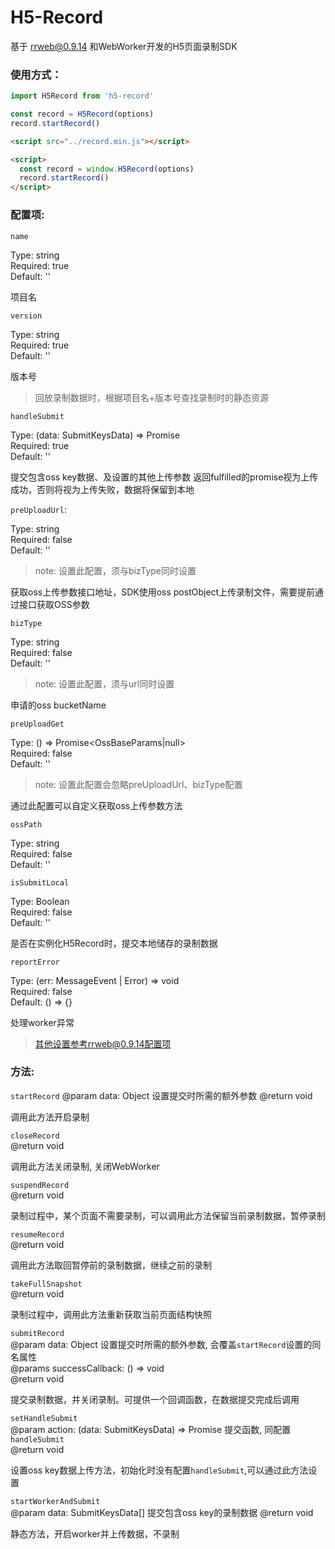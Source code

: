 # H5-Record

基于 [rrweb@0.9.14](https://github.com/rrweb-io/rrweb) 和WebWorker开发的H5页面录制SDK

### 使用方式：

```javascript
import H5Record from 'h5-record'

const record = H5Record(options)
record.startRecord()
```
```html
<script src="../record.min.js"></script>

<script>
  const record = window.H5Record(options)
  record.startRecord()
</script>
```

### 配置项:

`name`

Type: string  
Required: true  
Default: ''

项目名

`version`

Type: string  
Required: true  
Default: ''

版本号

> 回放录制数据时，根据项目名+版本号查找录制时的静态资源

`handleSubmit`

Type: (data: SubmitKeysData) => Promise<void>  
Required: true  
Default: ''

提交包含oss key数据、及设置的其他上传参数
返回fulfilled的promise视为上传成功，否则将视为上传失败，数据将保留到本地

`preUploadUrl`:

Type: string  
Required: false  
Default: ''  

> note: 设置此配置，须与bizType同时设置

获取oss上传参数接口地址，SDK使用oss postObject上传录制文件，需要提前通过接口获取OSS参数

`bizType`

Type: string  
Required: false  
Default: ''

> note:  设置此配置，须与url同时设置

申请的oss bucketName

`preUploadGet`

Type: () => Promise<OssBaseParams|null>  
Required: false  
Default: ''

> note: 设置此配置会忽略preUploadUrl、bizType配置

通过此配置可以自定义获取oss上传参数方法

`ossPath`

Type: string  
Required: false  
Default: ''

`isSubmitLocal`

Type: Boolean  
Required: false  
Default: ''

是否在实例化H5Record时，提交本地储存的录制数据

`reportError`

Type: (err: MessageEvent | Error) => void  
Required: false  
Default: () => {}

处理worker异常

> 其他设置参考rrweb@0.9.14配置项

### 方法:

`startRecord` 
@param data: Object  设置提交时所需的额外参数
@return void

调用此方法开启录制

`closeRecord`  
@return void

调用此方法关闭录制, 关闭WebWorker

`suspendRecord`  
@return void  

录制过程中，某个页面不需要录制，可以调用此方法保留当前录制数据，暂停录制

`resumeRecord`  
@return void

调用此方法取回暂停前的录制数据，继续之前的录制

`takeFullSnapshot`  
@return void

录制过程中，调用此方法重新获取当前页面结构快照

`submitRecord`  
@param data: Object  设置提交时所需的额外参数, 会覆盖`startRecord`设置的同名属性  
@params successCallback: () => void  
@return void

提交录制数据，并关闭录制。可提供一个回调函数，在数据提交完成后调用

`setHandleSubmit`  
@param action: (data: SubmitKeysData) => Promise<void>  提交函数, 同配置`handleSubmit`  
@return void

设置oss key数据上传方法，初始化时没有配置`handleSubmit`,可以通过此方法设置

`startWorkerAndSubmit`  
@param data: SubmitKeysData[]  提交包含oss key的录制数据
@return void

静态方法，开启worker并上传数据，不录制

